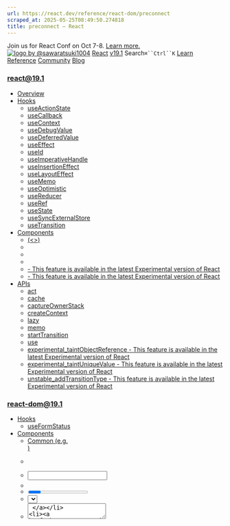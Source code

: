 ```yaml
---
url: https://react.dev/reference/react-dom/preconnect
scraped_at: 2025-05-25T08:49:50.274818
title: preconnect – React
---
```


Join us for React Conf on Oct 7-8.
[Learn more.](https://conf.react.dev/)
[![logo by @sawaratsuki1004](https://react.dev/_next/image?url=%2Fimages%2Fuwu.png&w=128&q=75)](https://react.dev/)
[React](https://react.dev/)
[v19.1](https://react.dev/versions)
Search`⌘``Ctrl``K`
[Learn](https://react.dev/learn)
[Reference](https://react.dev/reference/react)
[Community](https://react.dev/community)
[Blog](https://react.dev/blog)
[](https://react.dev/community/translations)
[](https://github.com/facebook/react/releases)
### react@19.1
  * [Overview ](https://react.dev/reference/react "Overview")
  * [Hooks ](https://react.dev/reference/react/hooks "Hooks")
    * [useActionState ](https://react.dev/reference/react/useActionState "useActionState")
    * [useCallback ](https://react.dev/reference/react/useCallback "useCallback")
    * [useContext ](https://react.dev/reference/react/useContext "useContext")
    * [useDebugValue ](https://react.dev/reference/react/useDebugValue "useDebugValue")
    * [useDeferredValue ](https://react.dev/reference/react/useDeferredValue "useDeferredValue")
    * [useEffect ](https://react.dev/reference/react/useEffect "useEffect")
    * [useId ](https://react.dev/reference/react/useId "useId")
    * [useImperativeHandle ](https://react.dev/reference/react/useImperativeHandle "useImperativeHandle")
    * [useInsertionEffect ](https://react.dev/reference/react/useInsertionEffect "useInsertionEffect")
    * [useLayoutEffect ](https://react.dev/reference/react/useLayoutEffect "useLayoutEffect")
    * [useMemo ](https://react.dev/reference/react/useMemo "useMemo")
    * [useOptimistic ](https://react.dev/reference/react/useOptimistic "useOptimistic")
    * [useReducer ](https://react.dev/reference/react/useReducer "useReducer")
    * [useRef ](https://react.dev/reference/react/useRef "useRef")
    * [useState ](https://react.dev/reference/react/useState "useState")
    * [useSyncExternalStore ](https://react.dev/reference/react/useSyncExternalStore "useSyncExternalStore")
    * [useTransition ](https://react.dev/reference/react/useTransition "useTransition")
  * [Components ](https://react.dev/reference/react/components "Components")
    * [<Fragment> (<>) ](https://react.dev/reference/react/Fragment "<Fragment> \(<>\)")
    * [<Profiler> ](https://react.dev/reference/react/Profiler "<Profiler>")
    * [<StrictMode> ](https://react.dev/reference/react/StrictMode "<StrictMode>")
    * [<Suspense> ](https://react.dev/reference/react/Suspense "<Suspense>")
    * [<Activity> - This feature is available in the latest Experimental version of React](https://react.dev/reference/react/Activity "<Activity>")
    * [<ViewTransition> - This feature is available in the latest Experimental version of React](https://react.dev/reference/react/ViewTransition "<ViewTransition>")
  * [APIs ](https://react.dev/reference/react/apis "APIs")
    * [act ](https://react.dev/reference/react/act "act")
    * [cache ](https://react.dev/reference/react/cache "cache")
    * [captureOwnerStack ](https://react.dev/reference/react/captureOwnerStack "captureOwnerStack")
    * [createContext ](https://react.dev/reference/react/createContext "createContext")
    * [lazy ](https://react.dev/reference/react/lazy "lazy")
    * [memo ](https://react.dev/reference/react/memo "memo")
    * [startTransition ](https://react.dev/reference/react/startTransition "startTransition")
    * [use ](https://react.dev/reference/react/use "use")
    * [experimental_taintObjectReference  - This feature is available in the latest Experimental version of React](https://react.dev/reference/react/experimental_taintObjectReference "experimental_taintObjectReference")
    * [experimental_taintUniqueValue  - This feature is available in the latest Experimental version of React](https://react.dev/reference/react/experimental_taintUniqueValue "experimental_taintUniqueValue")
    * [unstable_addTransitionType  - This feature is available in the latest Experimental version of React](https://react.dev/reference/react/addTransitionType "unstable_addTransitionType")
### react-dom@19.1
  * [Hooks ](https://react.dev/reference/react-dom/hooks "Hooks")
    * [useFormStatus ](https://react.dev/reference/react-dom/hooks/useFormStatus "useFormStatus")
  * [Components ](https://react.dev/reference/react-dom/components "Components")
    * [Common (e.g. <div>) ](https://react.dev/reference/react-dom/components/common "Common \(e.g. <div>\)")
    * [<form> ](https://react.dev/reference/react-dom/components/form "<form>")
    * [<input> ](https://react.dev/reference/react-dom/components/input "<input>")
    * [<option> ](https://react.dev/reference/react-dom/components/option "<option>")
    * [<progress> ](https://react.dev/reference/react-dom/components/progress "<progress>")
    * [<select> ](https://react.dev/reference/react-dom/components/select "<select>")
    * [<textarea> ](https://react.dev/reference/react-dom/components/textarea "<textarea>")
    * [<link> ](https://react.dev/reference/react-dom/components/link "<link>")
    * [<meta> ](https://react.dev/reference/react-dom/components/meta "<meta>")
    * [<script> ](https://react.dev/reference/react-dom/components/script "<script>")
    * [<style> ](https://react.dev/reference/react-dom/components/style "<style>")
    * [<title> ](https://react.dev/reference/react-dom/components/title "<title>")
  * [APIs ](https://react.dev/reference/react-dom "APIs")
    * [createPortal ](https://react.dev/reference/react-dom/createPortal "createPortal")
    * [flushSync ](https://react.dev/reference/react-dom/flushSync "flushSync")
    * [preconnect ](https://react.dev/reference/react-dom/preconnect "preconnect")
    * [prefetchDNS ](https://react.dev/reference/react-dom/prefetchDNS "prefetchDNS")
    * [preinit ](https://react.dev/reference/react-dom/preinit "preinit")
    * [preinitModule ](https://react.dev/reference/react-dom/preinitModule "preinitModule")
    * [preload ](https://react.dev/reference/react-dom/preload "preload")
    * [preloadModule ](https://react.dev/reference/react-dom/preloadModule "preloadModule")
  * [Client APIs ](https://react.dev/reference/react-dom/client "Client APIs")
    * [createRoot ](https://react.dev/reference/react-dom/client/createRoot "createRoot")
    * [hydrateRoot ](https://react.dev/reference/react-dom/client/hydrateRoot "hydrateRoot")
  * [Server APIs ](https://react.dev/reference/react-dom/server "Server APIs")
    * [renderToPipeableStream ](https://react.dev/reference/react-dom/server/renderToPipeableStream "renderToPipeableStream")
    * [renderToReadableStream ](https://react.dev/reference/react-dom/server/renderToReadableStream "renderToReadableStream")
    * [renderToStaticMarkup ](https://react.dev/reference/react-dom/server/renderToStaticMarkup "renderToStaticMarkup")
    * [renderToString ](https://react.dev/reference/react-dom/server/renderToString "renderToString")
  * [Static APIs ](https://react.dev/reference/react-dom/static "Static APIs")
    * [prerender ](https://react.dev/reference/react-dom/static/prerender "prerender")
    * [prerenderToNodeStream ](https://react.dev/reference/react-dom/static/prerenderToNodeStream "prerenderToNodeStream")
### Rules of React
  * [Overview ](https://react.dev/reference/rules "Overview")
    * [Components and Hooks must be pure ](https://react.dev/reference/rules/components-and-hooks-must-be-pure "Components and Hooks must be pure")
    * [React calls Components and Hooks ](https://react.dev/reference/rules/react-calls-components-and-hooks "React calls Components and Hooks")
    * [Rules of Hooks ](https://react.dev/reference/rules/rules-of-hooks "Rules of Hooks")
### React Server Components
  * [Server Components ](https://react.dev/reference/rsc/server-components "Server Components")
  * [Server Functions ](https://react.dev/reference/rsc/server-functions "Server Functions")
  * [Directives ](https://react.dev/reference/rsc/directives "Directives")
    * ['use client' ](https://react.dev/reference/rsc/use-client "'use client'")
    * ['use server' ](https://react.dev/reference/rsc/use-server "'use server'")
### Legacy APIs
  * [Legacy React APIs ](https://react.dev/reference/react/legacy "Legacy React APIs")
    * [Children ](https://react.dev/reference/react/Children "Children")
    * [cloneElement ](https://react.dev/reference/react/cloneElement "cloneElement")
    * [Component ](https://react.dev/reference/react/Component "Component")
    * [createElement ](https://react.dev/reference/react/createElement "createElement")
    * [createRef ](https://react.dev/reference/react/createRef "createRef")
    * [forwardRef ](https://react.dev/reference/react/forwardRef "forwardRef")
    * [isValidElement ](https://react.dev/reference/react/isValidElement "isValidElement")
    * [PureComponent ](https://react.dev/reference/react/PureComponent "PureComponent")


Is this page useful?
[API Reference](https://react.dev/reference/react)
[APIs](https://react.dev/reference/react-dom)
# preconnect[](https://react.dev/reference/react-dom/preconnect#undefined "Link for this heading")
`preconnect` lets you eagerly connect to a server that you expect to load resources from.
```

preconnect("https://example.com");

```

  * [Reference ](https://react.dev/reference/react-dom/preconnect#reference)
    * [`preconnect(href)` ](https://react.dev/reference/react-dom/preconnect#preconnect)
  * [Usage ](https://react.dev/reference/react-dom/preconnect#usage)
    * [Preconnecting when rendering ](https://react.dev/reference/react-dom/preconnect#preconnecting-when-rendering)
    * [Preconnecting in an event handler ](https://react.dev/reference/react-dom/preconnect#preconnecting-in-an-event-handler)


## Reference [](https://react.dev/reference/react-dom/preconnect#reference "Link for Reference ")
### `preconnect(href)` [](https://react.dev/reference/react-dom/preconnect#preconnect "Link for this heading")
To preconnect to a host, call the `preconnect` function from `react-dom`.
```

import { preconnect } from 'react-dom';
function AppRoot() {
 preconnect("https://example.com");
 // ...
}

```

[See more examples below.](https://react.dev/reference/react-dom/preconnect#usage)
The `preconnect` function provides the browser with a hint that it should open a connection to the given server. If the browser chooses to do so, this can speed up the loading of resources from that server.
#### Parameters [](https://react.dev/reference/react-dom/preconnect#parameters "Link for Parameters ")
  * `href`: a string. The URL of the server you want to connect to.


#### Returns [](https://react.dev/reference/react-dom/preconnect#returns "Link for Returns ")
`preconnect` returns nothing.
#### Caveats [](https://react.dev/reference/react-dom/preconnect#caveats "Link for Caveats ")
  * Multiple calls to `preconnect` with the same server have the same effect as a single call.
  * In the browser, you can call `preconnect` in any situation: while rendering a component, in an Effect, in an event handler, and so on.
  * In server-side rendering or when rendering Server Components, `preconnect` only has an effect if you call it while rendering a component or in an async context originating from rendering a component. Any other calls will be ignored.
  * If you know the specific resources you’ll need, you can call [other functions](https://react.dev/reference/react-dom#resource-preloading-apis) instead that will start loading the resources right away.
  * There is no benefit to preconnecting to the same server the webpage itself is hosted from because it’s already been connected to by the time the hint would be given.


## Usage [](https://react.dev/reference/react-dom/preconnect#usage "Link for Usage ")
### Preconnecting when rendering [](https://react.dev/reference/react-dom/preconnect#preconnecting-when-rendering "Link for Preconnecting when rendering ")
Call `preconnect` when rendering a component if you know that its children will load external resources from that host.
```

import { preconnect } from 'react-dom';
function AppRoot() {
 preconnect("https://example.com");
 return ...;
}

```

### Preconnecting in an event handler [](https://react.dev/reference/react-dom/preconnect#preconnecting-in-an-event-handler "Link for Preconnecting in an event handler ")
Call `preconnect` in an event handler before transitioning to a page or state where external resources will be needed. This gets the process started earlier than if you call it during the rendering of the new page or state.
```

import { preconnect } from 'react-dom';
function CallToAction() {
 const onClick = () => {
  preconnect('http://example.com');
  startWizard();
 }
 return (
  <button onClick={onClick}>Start Wizard</button>
 );
}

```

[PreviousflushSync](https://react.dev/reference/react-dom/flushSync)[NextprefetchDNS](https://react.dev/reference/react-dom/prefetchDNS)
[](https://opensource.fb.com/)
Copyright © Meta Platforms, Inc
no uwu plz
uwu?
Logo by[@sawaratsuki1004](https://twitter.com/sawaratsuki1004)
[Learn React](https://react.dev/learn)
[Quick Start](https://react.dev/learn)
[Installation](https://react.dev/learn/installation)
[Describing the UI](https://react.dev/learn/describing-the-ui)
[Adding Interactivity](https://react.dev/learn/adding-interactivity)
[Managing State](https://react.dev/learn/managing-state)
[Escape Hatches](https://react.dev/learn/escape-hatches)
[API Reference](https://react.dev/reference/react)
[React APIs](https://react.dev/reference/react)
[React DOM APIs](https://react.dev/reference/react-dom)
[Community](https://react.dev/community)
[Code of Conduct](https://github.com/facebook/react/blob/main/CODE_OF_CONDUCT.md)
[Meet the Team](https://react.dev/community/team)
[Docs Contributors](https://react.dev/community/docs-contributors)
[Acknowledgements](https://react.dev/community/acknowledgements)
More
[Blog](https://react.dev/blog)
[React Native](https://reactnative.dev/)
[Privacy](https://opensource.facebook.com/legal/privacy)
[Terms](https://opensource.fb.com/legal/terms/)
[](https://www.facebook.com/react)[](https://twitter.com/reactjs)[](https://bsky.app/profile/react.dev)[](https://github.com/facebook/react)
## On this page
  * [Overview](https://react.dev/reference/react-dom/preconnect)
  * [Reference ](https://react.dev/reference/react-dom/preconnect#reference)
  * [`preconnect(href)` ](https://react.dev/reference/react-dom/preconnect#preconnect)
  * [Usage ](https://react.dev/reference/react-dom/preconnect#usage)
  * [Preconnecting when rendering ](https://react.dev/reference/react-dom/preconnect#preconnecting-when-rendering)
  * [Preconnecting in an event handler ](https://react.dev/reference/react-dom/preconnect#preconnecting-in-an-event-handler)



